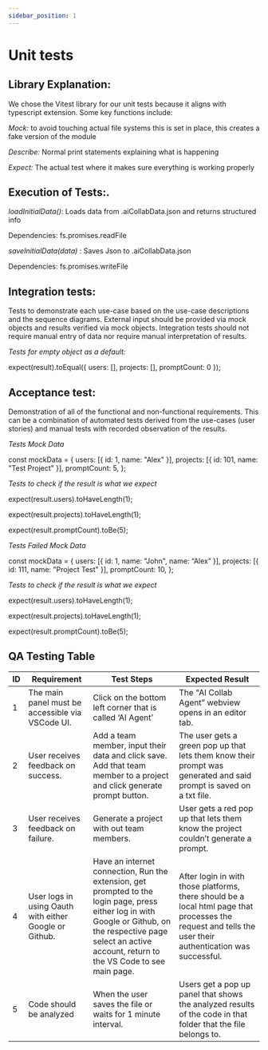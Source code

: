 ```yaml
---
sidebar_position: 1
---
```

# Unit tests

## Library Explanation: 
We chose the Vitest library for our unit tests because it aligns with typescript extension. Some key functions include:

_Mock:_ to avoid touching actual file systems this is set in place, this creates a fake version of the module

_Describe:_ Normal print statements explaining what is happening

_Expect:_ The actual test where it makes sure everything is working properly

## Execution of Tests:.

_loadInitialData()_: Loads data from .aiCollabData.json and returns structured info
	
  Dependencies: fs.promises.readFile

_saveInitialData(data)_ : Saves Json to .aiCollabData.json
	
  Dependencies: fs.promises.writeFile

## Integration tests:
Tests to demonstrate each use-case based on the use-case descriptions and the sequence diagrams. External input should be provided via mock objects and results verified via mock objects. Integration tests should not require manual entry of data nor require manual interpretation of results.

_Tests for empty object as a default:_


        
expect(result).toEqual({
        users: [],
        projects: [],
        promptCount: 0
      });
                
        


## Acceptance test:
Demonstration of all of the functional and non-functional requirements. This can be a combination of automated tests derived from the use-cases (user stories) and manual tests with recorded observation of the results.

_Tests Mock Data_

const mockData = {
        users: [{ id: 1, name: "Alex" }],
        projects: [{ id: 101, name: "Test Project" }],
        promptCount: 5,
      };


_Tests to check if the result is what we expect_

expect(result.users).toHaveLength(1);

expect(result.projects).toHaveLength(1);

expect(result.promptCount).toBe(5);


_Tests Failed Mock Data_

const mockData = { 
        users: [{ id: 1, name: "John", name: “Alex” }],
        projects: [{ id: 111, name: "Project Test" }],
        promptCount: 10,
      };


_Tests to check if the result is what we expect_

expect(result.users).toHaveLength(1);

expect(result.projects).toHaveLength(1);

expect(result.promptCount).toBe(5);


## QA Testing Table

ID  | Requirement | Test Steps | Expected Result 
--- | --- | --- | ---  
1 | The main panel must be accessible via VSCode UI. | Click on the bottom left corner that is called ‘AI Agent’ | The "AI Collab Agent” webview opens in an editor tab.
2 | User receives feedback on success. | Add a team member, input their data and click save. Add that team member to a project and click generate prompt button. | The user gets a green pop up that lets them know their prompt was generated and said prompt is saved on a txt file.
3 | User receives feedback on failure. | Generate a project with out team members.| User gets a red pop up that lets them know the project couldn’t generate a prompt. 
4 | User logs in using Oauth with either Google or Github. | Have an internet connection, Run the extension, get prompted to the login page, press either log in with Google or Github, on the respective page select an active account, return to the VS Code to see main page. | After login in with those platforms, there should be a local html page that processes the request and tells the user their authentication was successful. 
5 | Code should be analyzed | When the user saves the file or waits for 1 minute interval. | Users get a pop up panel that shows the analyzed results of the code in that folder that the file belongs to.




